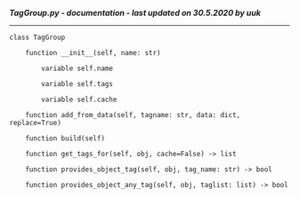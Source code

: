 ***TagGroup.py - documentation - last updated on 30.5.2020 by uuk***
___

    class TagGroup

        function __init__(self, name: str)

            variable self.name

            variable self.tags

            variable self.cache

        function add_from_data(self, tagname: str, data: dict, replace=True)

        function build(self)

        function get_tags_for(self, obj, cache=False) -> list

        function provides_object_tag(self, obj, tag_name: str) -> bool

        function provides_object_any_tag(self, obj, taglist: list) -> bool